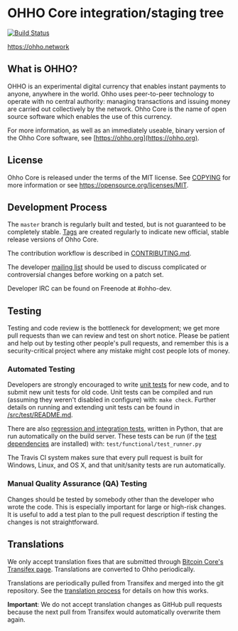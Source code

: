 OHHO Core integration/staging tree
=====================================

[![Build Status](https://travis-ci.org/ohho-project/ohho.svg?branch=master)](https://travis-ci.org/ohho-project/ohho)

https://ohho.network

What is OHHO?
----------------

OHHO is an experimental digital currency that enables instant payments to
anyone, anywhere in the world. Ohho uses peer-to-peer technology to operate
with no central authority: managing transactions and issuing money are carried
out collectively by the network. Ohho Core is the name of open source
software which enables the use of this currency.

For more information, as well as an immediately useable, binary version of
the Ohho Core software, see [https://ohho.org](https://ohho.org).

License
-------

Ohho Core is released under the terms of the MIT license. See [COPYING](COPYING) for more
information or see https://opensource.org/licenses/MIT.

Development Process
-------------------

The `master` branch is regularly built and tested, but is not guaranteed to be
completely stable. [Tags](https://github.com/ohho-project/ohho/tags) are created
regularly to indicate new official, stable release versions of Ohho Core.

The contribution workflow is described in [CONTRIBUTING.md](CONTRIBUTING.md).

The developer [mailing list](https://groups.google.com/forum/#!forum/ohho-dev)
should be used to discuss complicated or controversial changes before working
on a patch set.

Developer IRC can be found on Freenode at #ohho-dev.

Testing
-------

Testing and code review is the bottleneck for development; we get more pull
requests than we can review and test on short notice. Please be patient and help out by testing
other people's pull requests, and remember this is a security-critical project where any mistake might cost people
lots of money.

### Automated Testing

Developers are strongly encouraged to write [unit tests](src/test/README.md) for new code, and to
submit new unit tests for old code. Unit tests can be compiled and run
(assuming they weren't disabled in configure) with: `make check`. Further details on running
and extending unit tests can be found in [/src/test/README.md](/src/test/README.md).

There are also [regression and integration tests](/test), written
in Python, that are run automatically on the build server.
These tests can be run (if the [test dependencies](/test) are installed) with: `test/functional/test_runner.py`

The Travis CI system makes sure that every pull request is built for Windows, Linux, and OS X, and that unit/sanity tests are run automatically.

### Manual Quality Assurance (QA) Testing

Changes should be tested by somebody other than the developer who wrote the
code. This is especially important for large or high-risk changes. It is useful
to add a test plan to the pull request description if testing the changes is
not straightforward.

Translations
------------

We only accept translation fixes that are submitted through [Bitcoin Core's Transifex page](https://www.transifex.com/projects/p/bitcoin/).
Translations are converted to Ohho periodically.

Translations are periodically pulled from Transifex and merged into the git repository. See the
[translation process](doc/translation_process.md) for details on how this works.

**Important**: We do not accept translation changes as GitHub pull requests because the next
pull from Transifex would automatically overwrite them again.
